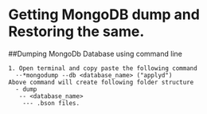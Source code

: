 # Getting MongoDB dump and Restoring the same.

##Dumping MongoDb Database using command line
    
    1. Open terminal and copy paste the following command
      ⋅⋅*mongodump --db <database_name> ("applyd")
    Above command will create following folder structure
      - dump
       -- <database_name>
        --- .bson files.
